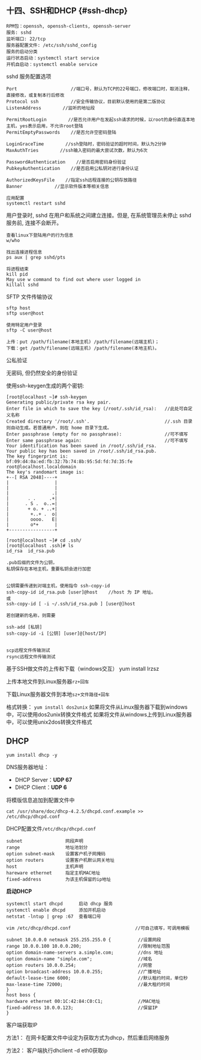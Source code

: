 ## 十四、SSH和DHCP {#ssh-dhcp}

```
RPM包：openssh, openssh-clients, openssh-server
服务: sshd
监听端口: 22/tcp
服务器配置文件: /etc/ssh/sshd_config
服务的启动分类
运行状态启动：systemctl start service
开机自启动：systemctl enable service
```

sshd 服务配置选项

```
Port                    //端口号，默认为TCP的22号端口，修改端口时，取消注释，直接修改，或复制本行后修改
Protocol ssh            //安全传输协议，目前默认使用的是第二版协议
ListenAddress        //监听的地址段

PermitRootLogin        //是否允许用户在发起ssh请求的时候，以root的身份直连本地主机，yes表示启用，不允许root登陆
PermitEmptyPasswords    //是否允许空密码登陆

LoginGraceTime        //ssh登陆时，密码验证的超时时间，默认为2分钟
MaxAuthTries        //ssh输入密码的最大尝试次数，默认为6次

PasswordAuthentication    //是否启用密码身份验证
PubkeyAuthentication    //是否启用公私钥对进行身份认证

AuthorizedKeysFile    //指定ssh远程连接的公钥存放路径
Banner            //显示软件版本等相关信息

应用配置
systemctl restart sshd
```

用户登录时, sshd 在用户和系统之间建立连接。但是, 在系统管理员未停止 sshd 服务前, 连接不会断开。

```
查看linux下登陆用户的行为信息
w/who

找出连接进程信息
ps aux | grep sshd/pts

将进程结束
kill pid
May use w command to find out where user logged in
killall sshd
```

SFTP 文件传输协议

```
sftp host
sftp user@host

使用特定用户登录
sftp -C user@host

上传：put /path/filename(本地主机) /path/filename(远端主机)；
下载：get /path/filename(远端主机) /path/filename(本地主机)。
```

公私验证

无密码, 但仍然安全的身份验证

使用ssh-keygen生成的两个密钥:

```
[root@localhost ~]# ssh-keygen
Generating public/private rsa key pair.
Enter file in which to save the key (/root/.ssh/id_rsa):   //此处可自定义名称
Created directory '/root/.ssh'.                            //.ssh 目录则自动生成。若普通用户，则在 home 目录下生成。
Enter passphrase (empty for no passphrase):                //可不填写
Enter same passphrase again:                               //可不填写
Your identification has been saved in /root/.ssh/id_rsa.
Your public key has been saved in /root/.ssh/id_rsa.pub.
The key fingerprint is:
bf:09:d4:0a:ed:fb:32:7b:74:8b:95:5d:fd:7d:35:fe root@localhost.localdomain
The key's randomart image is:
+--[ RSA 2048]----+
|                 |
|                 |
|                .|
|       . .     .+|
|      . S .  o..=|
|       + o. + ..+|
|        +..+ .  o|
|        oooo.   E|
|        o*+      |
+-----------------+

[root@localhost ~]# cd .ssh/
[root@localhost .ssh]# ls
id_rsa  id_rsa.pub

.pub后缀的文件为公钥，
私钥保存在本地主机，重要私钥会进行加密


公钥需要传递到对端主机，使用指令 ssh-copy-id
ssh-copy-id id_rsa.pub [user]@host    //host 为 IP 地址。
或
ssh-copy-id [ -i ~/.ssh/id_rsa.pub ] [user@]host

若创建新的名称，则需要

ssh-add [私钥]
ssh-copy-id -i [公钥] [user]@[host/IP]


scp远程文件传输测试
rsync远程文件传输测试
```

基于SSH做文件的上传和下载（windows交互） yum install lrzsz

上传本地文件到Linux服务器`rz+回车`

下载Linux服务器文件到本地`sz+文件路径+回车`

格式转换： `yum install dos2unix` 如果将文件从Linux服务器下载到windows中，可以使用dos2unix转换文件格式 如果将文件从windows上传到Linux服务器中，可以使用unix2dos转换文件格式

## DHCP

```
yum install dhcp -y
```

DNS服务器地址：

* DHCP Server：**UDP 67**
* DHCP Client：**UDP 6**

将模版信息追加到配置文件中

`cat /usr/share/doc/dhcp-4.2.5/dhcpd.conf.example >> /etc/dhcp/dhcpd.conf`

DHCP配置文件`/etc/dhcp/dhcpd.conf`

```
subnet                网段声明
range                 地址池划分
option subnet-mask    设置客户机子网掩码
option routers        设置客户机默认网关地址
host                  主机声明
hareware ethernet     指定主机MAC地址
fixed-address         为该主机保留的ip地址
```

**启动DHCP**

```
systemctl start dhcpd      启动 dhcp 服务
systemctl enable dhcpd     添加开机启动
netstat -lntup | grep :67  查看端口号
```

```
vim /etc/dhcp/dhcpd.conf                        //可自己填写，可调用模板

subnet 10.0.0.0 netmask 255.255.255.0 {          //设置网段
range 10.0.0.100 10.0.0.200;                     //限制地址范围
option domain-name-servers a.simple.com;         //dns 地址
option domain-name "simple.com";                 //域名
option routers 10.0.0.254;                       //网管
option broadcast-address 10.0.0.255;             //广播地址
default-lease-time 6000;                         //默认租约时间，单位秒
max-lease-time 72000;                            //最大租约时间
} 
host boss { 
hardware ethernet 00:1C:42:84:C0:C1;             //MAC地址
fixed-address 10.0.0.123;                        //保留IP
}
```

客户端获取IP

方法1： 在网卡配置文件中设定为获取方式为dhcp，然后重启网络服务

方法2： 客户端执行dhclient -d eth0获取ip

